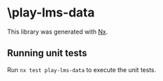 # \play-lms-data

This library was generated with [Nx](https://nx.dev).

## Running unit tests

Run `nx test play-lms-data` to execute the unit tests.
